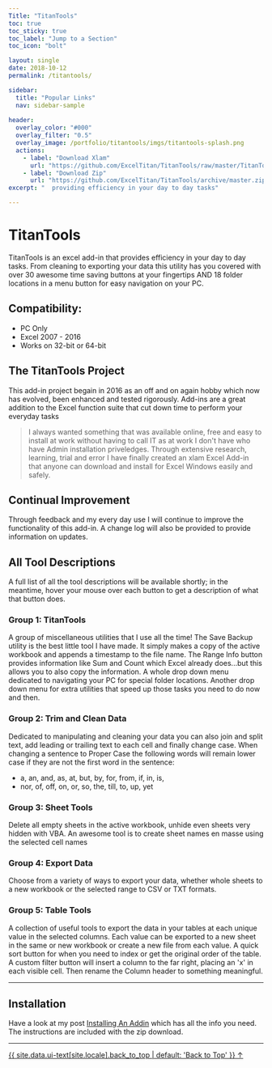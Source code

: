 ```yaml
---
Title: "TitanTools"
toc: true
toc_sticky: true
toc_label: "Jump to a Section"
toc_icon: "bolt"

layout: single
date: 2018-10-12
permalink: /titantools/

sidebar:
  title: "Popular Links"
  nav: sidebar-sample
  
header:
  overlay_color: "#000"
  overlay_filter: "0.5"
  overlay_image: /portfolio/titantools/imgs/titantools-splash.png
  actions:
    - label: "Download Xlam"
      url: "https://github.com/ExcelTitan/TitanTools/raw/master/TitanTools.xlam"
    - label: "Download Zip"
      url: "https://github.com/ExcelTitan/TitanTools/archive/master.zip"
excerpt: "  providing efficiency in your day to day tasks"

---
```

# TitanTools
TitanTools is an excel add-in that provides efficiency in your day to day tasks. From cleaning to exporting your data this utility has you covered with over 30 awesome time saving buttons at your fingertips AND 18 folder locations in a menu button for easy navigation on your PC.


## Compatibility: 
- PC Only
- Excel 2007 - 2016
- Works on 32-bit or 64-bit

## The TitanTools Project
This add-in project begain in 2016 as an off and on again hobby which now has evolved, been enhanced and tested rigorously.
Add-ins are a great addition to the Excel function suite that cut down time to perform your everyday tasks

>I always wanted something that was available online, free and easy to install at work without having to call IT as at work I don't have who have Admin installation priveledges. 
Through extensive research, learning, trial and error I have finally created an xlam Excel Add-in that anyone can download and install for Excel Windows easily and safely.

## Continual Improvement
Through feedback and my every day use I will continue to improve the functionality of this add-in. 
A change log will also be provided to provide information on updates.

## All Tool Descriptions
A full list of all the tool descriptions will be available shortly; in the meantime, hover your mouse over each button to get a description of what that button does.

### Group 1: TitanTools
A group of miscellaneous utilities that I use all the time! 
The Save Backup utility is the best little tool I have made. It simply makes a copy of the active workbook and appends a timestamp to the file name.
The Range Info button provides information like Sum and Count which Excel already does...but this allows you to also copy the information.
A whole drop down menu dedicated to navigating your PC for special folder locations.
Another drop down menu for extra utilities that speed up those tasks you need to do now and then.

### Group 2: Trim and Clean Data
Dedicated to manipulating and cleaning your data you can also join and split text, add leading or trailing text to each cell and finally change case. 
When changing a sentence to Proper Case the following words will remain lower case if they are not the first word in the sentence:
- a, an, and, as, at, but, by, for, from, if, in, is,
- nor, of, off, on, or, so, the, till, to, up, yet

### Group 3: Sheet Tools
Delete all empty sheets in the active workbook, unhide even sheets very hidden with VBA.
An awesome tool is to create sheet names en masse using the selected cell names

### Group 4: Export Data
Choose from a variety of ways to export your data, whether whole sheets to a new workbook or the selected range to CSV or TXT formats.

### Group 5: Table Tools
A collection of useful tools to export the data in your tables at each unique value in the selected columns. Each value can be exported to a new sheet in the same or new workbook or create a new file from each value.
A quick sort button for when you need to index or get the original order of the table. 
A custom filter button will insert a column to the far right, placing an 'x' in each visible cell. Then rename the Column header to something meaningful.

----
## Installation
Have a look at my post [Installing An Addin](/installing-an-addin/) which has all the info you need.  
The instructions are included with the zip download.  

----
<a href="#page-title" class="back-to-top">{{ site.data.ui-text[site.locale].back_to_top | default: 'Back to Top' }} &uarr;</a>

